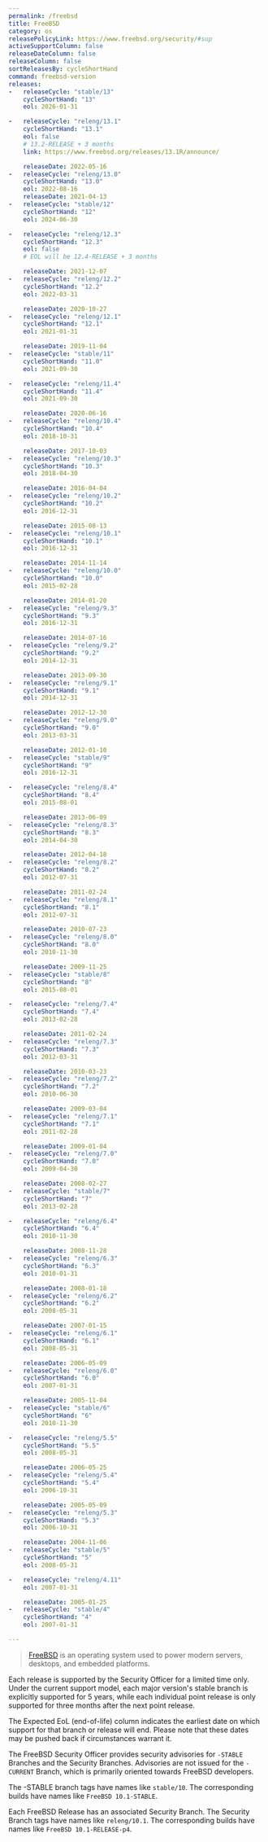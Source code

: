```yaml
---
permalink: /freebsd
title: FreeBSD
category: os
releasePolicyLink: https://www.freebsd.org/security/#sup
activeSupportColumn: false
releaseDateColumn: false
releaseColumn: false
sortReleasesBy: cycleShortHand
command: freebsd-version
releases:
-   releaseCycle: "stable/13"
    cycleShortHand: "13"
    eol: 2026-01-31

-   releaseCycle: "releng/13.1"
    cycleShortHand: "13.1"
    eol: false
    # 13.2-RELEASE + 3 months
    link: https://www.freebsd.org/releases/13.1R/announce/

    releaseDate: 2022-05-16
-   releaseCycle: "releng/13.0"
    cycleShortHand: "13.0"
    eol: 2022-08-16
    releaseDate: 2021-04-13
-   releaseCycle: "stable/12"
    cycleShortHand: "12"
    eol: 2024-06-30

-   releaseCycle: "releng/12.3"
    cycleShortHand: "12.3"
    eol: false
    # EOL will be 12.4-RELEASE + 3 months

    releaseDate: 2021-12-07
-   releaseCycle: "releng/12.2"
    cycleShortHand: "12.2"
    eol: 2022-03-31

    releaseDate: 2020-10-27
-   releaseCycle: "releng/12.1"
    cycleShortHand: "12.1"
    eol: 2021-01-31

    releaseDate: 2019-11-04
-   releaseCycle: "stable/11"
    cycleShortHand: "11.0"
    eol: 2021-09-30

-   releaseCycle: "releng/11.4"
    cycleShortHand: "11.4"
    eol: 2021-09-30

    releaseDate: 2020-06-16
-   releaseCycle: "releng/10.4"
    cycleShortHand: "10.4"
    eol: 2018-10-31

    releaseDate: 2017-10-03
-   releaseCycle: "releng/10.3"
    cycleShortHand: "10.3"
    eol: 2018-04-30

    releaseDate: 2016-04-04
-   releaseCycle: "releng/10.2"
    cycleShortHand: "10.2"
    eol: 2016-12-31

    releaseDate: 2015-08-13
-   releaseCycle: "releng/10.1"
    cycleShortHand: "10.1"
    eol: 2016-12-31

    releaseDate: 2014-11-14
-   releaseCycle: "releng/10.0"
    cycleShortHand: "10.0"
    eol: 2015-02-28

    releaseDate: 2014-01-20
-   releaseCycle: "releng/9.3"
    cycleShortHand: "9.3"
    eol: 2016-12-31

    releaseDate: 2014-07-16
-   releaseCycle: "releng/9.2"
    cycleShortHand: "9.2"
    eol: 2014-12-31

    releaseDate: 2013-09-30
-   releaseCycle: "releng/9.1"
    cycleShortHand: "9.1"
    eol: 2014-12-31

    releaseDate: 2012-12-30
-   releaseCycle: "releng/9.0"
    cycleShortHand: "9.0"
    eol: 2013-03-31

    releaseDate: 2012-01-10
-   releaseCycle: "stable/9"
    cycleShortHand: "9"
    eol: 2016-12-31

-   releaseCycle: "releng/8.4"
    cycleShortHand: "8.4"
    eol: 2015-08-01

    releaseDate: 2013-06-09
-   releaseCycle: "releng/8.3"
    cycleShortHand: "8.3"
    eol: 2014-04-30

    releaseDate: 2012-04-18
-   releaseCycle: "releng/8.2"
    cycleShortHand: "8.2"
    eol: 2012-07-31

    releaseDate: 2011-02-24
-   releaseCycle: "releng/8.1"
    cycleShortHand: "8.1"
    eol: 2012-07-31

    releaseDate: 2010-07-23
-   releaseCycle: "releng/8.0"
    cycleShortHand: "8.0"
    eol: 2010-11-30

    releaseDate: 2009-11-25
-   releaseCycle: "stable/8"
    cycleShortHand: "8"
    eol: 2015-08-01

-   releaseCycle: "releng/7.4"
    cycleShortHand: "7.4"
    eol: 2013-02-28

    releaseDate: 2011-02-24
-   releaseCycle: "releng/7.3"
    cycleShortHand: "7.3"
    eol: 2012-03-31

    releaseDate: 2010-03-23
-   releaseCycle: "releng/7.2"
    cycleShortHand: "7.2"
    eol: 2010-06-30

    releaseDate: 2009-03-04
-   releaseCycle: "releng/7.1"
    cycleShortHand: "7.1"
    eol: 2011-02-28

    releaseDate: 2009-01-04
-   releaseCycle: "releng/7.0"
    cycleShortHand: "7.0"
    eol: 2009-04-30

    releaseDate: 2008-02-27
-   releaseCycle: "stable/7"
    cycleShortHand: "7"
    eol: 2013-02-28

-   releaseCycle: "releng/6.4"
    cycleShortHand: "6.4"
    eol: 2010-11-30

    releaseDate: 2008-11-28
-   releaseCycle: "releng/6.3"
    cycleShortHand: "6.3"
    eol: 2010-01-31

    releaseDate: 2008-01-18
-   releaseCycle: "releng/6.2"
    cycleShortHand: "6.2"
    eol: 2008-05-31

    releaseDate: 2007-01-15
-   releaseCycle: "releng/6.1"
    cycleShortHand: "6.1"
    eol: 2008-05-31

    releaseDate: 2006-05-09
-   releaseCycle: "releng/6.0"
    cycleShortHand: "6.0"
    eol: 2007-01-31

    releaseDate: 2005-11-04
-   releaseCycle: "stable/6"
    cycleShortHand: "6"
    eol: 2010-11-30

-   releaseCycle: "releng/5.5"
    cycleShortHand: "5.5"
    eol: 2008-05-31

    releaseDate: 2006-05-25
-   releaseCycle: "releng/5.4"
    cycleShortHand: "5.4"
    eol: 2006-10-31

    releaseDate: 2005-05-09
-   releaseCycle: "releng/5.3"
    cycleShortHand: "5.3"
    eol: 2006-10-31

    releaseDate: 2004-11-06
-   releaseCycle: "stable/5"
    cycleShortHand: "5"
    eol: 2008-05-31

-   releaseCycle: "releng/4.11"
    eol: 2007-01-31

    releaseDate: 2005-01-25
-   releaseCycle: "stable/4"
    cycleShortHand: "4"
    eol: 2007-01-31

---
```


> [FreeBSD](https://www.freebsd.org) is an operating system used to power modern servers, desktops, and embedded platforms.

Each release is supported by the Security Officer for a limited time only. Under the current support model, each major version's stable branch is explicitly supported for 5 years, while each individual point release is only supported for three months after the next point release.

The Expected EoL (end-of-life) column indicates the earliest date on which support for that branch or release will end. Please note that these dates may be pushed back if circumstances warrant it.

The FreeBSD Security Officer provides security advisories for `-STABLE` Branches and the Security Branches. Advisories are not issued for the `-CURRENT` Branch, which is primarily oriented towards FreeBSD developers.

The -STABLE branch tags have names like `stable/10`. The corresponding builds have names like `FreeBSD 10.1-STABLE`.

Each FreeBSD Release has an associated Security Branch. The Security Branch tags have names like `releng/10.1`. The corresponding builds have names like `FreeBSD 10.1-RELEASE-p4`.
